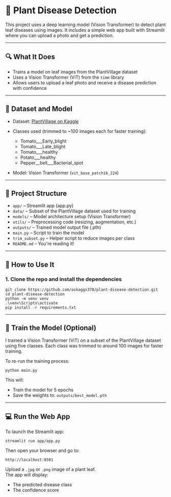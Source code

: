 # 🌿 Plant Disease Detection

This project uses a deep learning model (Vision Transformer) to detect plant leaf diseases using images. It includes a simple web app built with Streamlit where you can upload a photo and get a prediction.

---

## 🔍 What It Does

- Trains a model on leaf images from the PlantVillage dataset
- Uses a Vision Transformer (ViT) from the `timm` library
- Allows users to upload a leaf photo and receive a disease prediction with confidence

---

## 🧠 Dataset and Model

- Dataset: [PlantVillage on Kaggle](https://www.kaggle.com/datasets/emmarex/plantdisease)
- Classes used (trimmed to ~100 images each for faster training):
  - Tomato___Early_blight
  - Tomato___Late_blight
  - Tomato___healthy
  - Potato___healthy
  - Pepper__bell___Bacterial_spot

- Model: Vision Transformer (`vit_base_patch16_224`)

---


## 📁 Project Structure

- `app/` – Streamlit app (app.py)
- `data/` – Subset of the PlantVillage dataset used for training
- `models/` – Model architecture setup (Vision Transformer)
- `utils/` – Preprocessing code (resizing, augmentation, etc.)
- `outputs/` – Trained model output file (.pth)
- `main.py` – Script to train the model
- `trim_subset.py` – Helper script to reduce images per class
- `README.md` – You're reading it!

---

## 🚀 How to Use It

### 1. Clone the repo and install the dependencies

```
git clone https://github.com/askaggs378/plant-disease-detection.git
cd plant-disease-detection
python -m venv venv
.\venv\Scripts\activate
pip install -r requirements.txt
```

---

## 🧪 Train the Model (Optional)

I trained a Vision Transformer (ViT) on a subset of the PlantVillage dataset using five classes. Each class was trimmed to around 100 images for faster training.

To re-run the training process:

```
python main.py
```


This will:
- Train the model for 5 epochs
- Save the weights to:
  `outputs/best_model.pth`


---

## 💻 Run the Web App

To launch the Streamlit app:

```
streamlit run app/app.py
```

Then open your browser and go to:

```
http://localhost:8501
```

Upload a `.jpg` or `.png` image of a plant leaf.  
The app will display:
- The predicted disease class
- The confidence score

